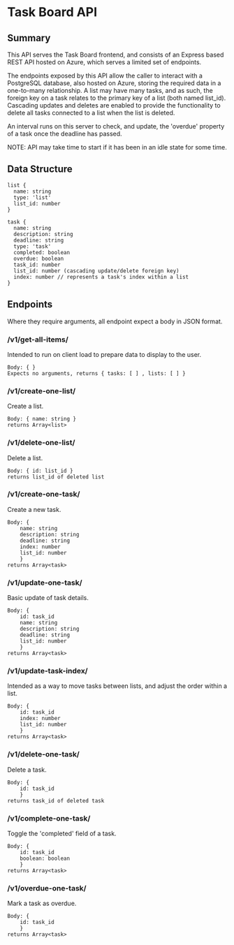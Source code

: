 # Task Board API

## Summary

This API serves the Task Board frontend, and consists of an Express based REST API hosted on Azure, which serves a limited set of endpoints.

The endpoints exposed by this API allow the caller to interact with a PostgreSQL database, also hosted on Azure, storing the required data in a one-to-many relationship. A list may have many tasks, and as such, the foreign key on a task relates to the primary key of a list (both named list_id). Cascading updates and deletes are enabled to provide the functionality to delete all tasks connected to a list when the list is deleted.

An interval runs on this server to check, and update, the 'overdue' property of a task once the deadline has passed.

NOTE: API may take time to start if it has been in an idle state for some time.

## Data Structure

```
list {
  name: string
  type: 'list'
  list_id: number
}

task {
  name: string
  description: string
  deadline: string
  type: 'task'
  completed: boolean
  overdue: boolean
  task_id: number
  list_id: number (cascading update/delete foreign key)
  index: number // represents a task's index within a list
}
```

## Endpoints

Where they require arguments, all endpoint expect a body in JSON format.

### /v1/get-all-items/

Intended to run on client load to prepare data to display to the user.

```
Body: { }
Expects no arguments, returns { tasks: [ ] , lists: [ ] }
```

### /v1/create-one-list/

Create a list.

```
Body: { name: string }
returns Array<list>
```

### /v1/delete-one-list/

Delete a list.

```
Body: { id: list_id }
returns list_id of deleted list
```

### /v1/create-one-task/

Create a new task.

```
Body: {
    name: string
    description: string
    deadline: string
    index: number
    list_id: number
    }
returns Array<task>
```

### /v1/update-one-task/

Basic update of task details.

```
Body: {
    id: task_id
    name: string
    description: string
    deadline: string
    list_id: number
    }
returns Array<task>
```

### /v1/update-task-index/

Intended as a way to move tasks between lists, and adjust the order within a list.

```
Body: {
    id: task_id
    index: number
    list_id: number
    }
returns Array<task>
```

### /v1/delete-one-task/

Delete a task.

```
Body: {
    id: task_id
    }
returns task_id of deleted task
```

### /v1/complete-one-task/

Toggle the 'completed' field of a task.

```
Body: {
    id: task_id
    boolean: boolean
    }
returns Array<task>
```

### /v1/overdue-one-task/

Mark a task as overdue.

```
Body: {
    id: task_id
    }
returns Array<task>
```
